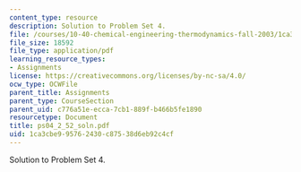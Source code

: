 ```yaml
---
content_type: resource
description: Solution to Problem Set 4.
file: /courses/10-40-chemical-engineering-thermodynamics-fall-2003/1ca3cbe995762430c87538d6eb92c4cf_ps04_2_52_soln.pdf
file_size: 18592
file_type: application/pdf
learning_resource_types:
- Assignments
license: https://creativecommons.org/licenses/by-nc-sa/4.0/
ocw_type: OCWFile
parent_title: Assignments
parent_type: CourseSection
parent_uid: c776a51e-ecca-7cb1-889f-b466b5fe1890
resourcetype: Document
title: ps04_2_52_soln.pdf
uid: 1ca3cbe9-9576-2430-c875-38d6eb92c4cf
---
```

Solution to Problem Set 4.